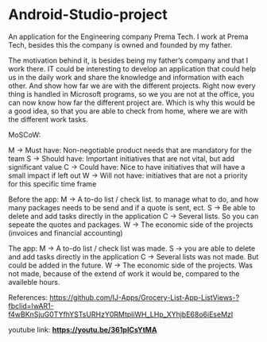 # Android-Studio-project

An application for the Engineering company Prema Tech.
I work at Prema Tech, besides this the company is owned and founded by my father.

The motivation behind it, is besides being my father’s company and that I work there. IT could be interesting to develop an application that could help us in the daily work and share the knowledge and information with each other. And show how far we are with the different projects.
Right now every thing is handled in Microsoft programs, so we you are not at the office, you can now know how far the different project are. Which is why this would be a good idea, so that you are able to check from home, where we are with the different work tasks.


MoSCoW:

M -> Must have: Non-negotiable product needs that are mandatory for the team
S -> Should have: Important initiatives that are not vital, but add significant value
C -> Could have: Nice to have initiatives that will have a small impact if left out
W -> Will not have: initiatives that are not a priority for this specific time frame

Before the app:
M -> A to-do list / check list. to manage what to do, and how many packages needs to be send and if a quote is sent, ect.
S -> Be able to delete and add tasks directly in the application
C -> Several lists. So you can sepeate the quotes and packages.
W -> The economic side of the projects (invoices and financial accounting)




The app:
M -> A to-do list / check list was made.
S -> you are able to delete and add tasks directly in the application 
C -> Several lists was not made. But could be added in the future.
W -> The economic side of the projects. Was not made, because of the extend of work it would be, compared to the availeble hours.

References:
https://github.com/IJ-Apps/Grocery-List-App-ListViews-?fbclid=IwAR1-f4wBKnSjuG0TYfhYSTsURHzY0RMtpliWH_LHp_XYhjbE68o6iEseMzI

youtube link:
**https://youtu.be/361pICsYtMA**
